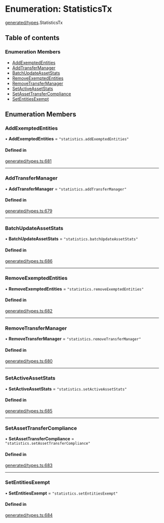 # Enumeration: StatisticsTx

[generated/types](../wiki/generated.types).StatisticsTx

## Table of contents

### Enumeration Members

- [AddExemptedEntities](../wiki/generated.types.StatisticsTx#addexemptedentities)
- [AddTransferManager](../wiki/generated.types.StatisticsTx#addtransfermanager)
- [BatchUpdateAssetStats](../wiki/generated.types.StatisticsTx#batchupdateassetstats)
- [RemoveExemptedEntities](../wiki/generated.types.StatisticsTx#removeexemptedentities)
- [RemoveTransferManager](../wiki/generated.types.StatisticsTx#removetransfermanager)
- [SetActiveAssetStats](../wiki/generated.types.StatisticsTx#setactiveassetstats)
- [SetAssetTransferCompliance](../wiki/generated.types.StatisticsTx#setassettransfercompliance)
- [SetEntitiesExempt](../wiki/generated.types.StatisticsTx#setentitiesexempt)

## Enumeration Members

### AddExemptedEntities

• **AddExemptedEntities** = ``"statistics.addExemptedEntities"``

#### Defined in

[generated/types.ts:681](https://github.com/PolymeshAssociation/polymesh-sdk/blob/079537ad/src/generated/types.ts#L681)

___

### AddTransferManager

• **AddTransferManager** = ``"statistics.addTransferManager"``

#### Defined in

[generated/types.ts:679](https://github.com/PolymeshAssociation/polymesh-sdk/blob/079537ad/src/generated/types.ts#L679)

___

### BatchUpdateAssetStats

• **BatchUpdateAssetStats** = ``"statistics.batchUpdateAssetStats"``

#### Defined in

[generated/types.ts:686](https://github.com/PolymeshAssociation/polymesh-sdk/blob/079537ad/src/generated/types.ts#L686)

___

### RemoveExemptedEntities

• **RemoveExemptedEntities** = ``"statistics.removeExemptedEntities"``

#### Defined in

[generated/types.ts:682](https://github.com/PolymeshAssociation/polymesh-sdk/blob/079537ad/src/generated/types.ts#L682)

___

### RemoveTransferManager

• **RemoveTransferManager** = ``"statistics.removeTransferManager"``

#### Defined in

[generated/types.ts:680](https://github.com/PolymeshAssociation/polymesh-sdk/blob/079537ad/src/generated/types.ts#L680)

___

### SetActiveAssetStats

• **SetActiveAssetStats** = ``"statistics.setActiveAssetStats"``

#### Defined in

[generated/types.ts:685](https://github.com/PolymeshAssociation/polymesh-sdk/blob/079537ad/src/generated/types.ts#L685)

___

### SetAssetTransferCompliance

• **SetAssetTransferCompliance** = ``"statistics.setAssetTransferCompliance"``

#### Defined in

[generated/types.ts:683](https://github.com/PolymeshAssociation/polymesh-sdk/blob/079537ad/src/generated/types.ts#L683)

___

### SetEntitiesExempt

• **SetEntitiesExempt** = ``"statistics.setEntitiesExempt"``

#### Defined in

[generated/types.ts:684](https://github.com/PolymeshAssociation/polymesh-sdk/blob/079537ad/src/generated/types.ts#L684)
